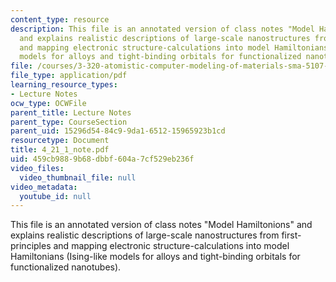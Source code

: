 ```yaml
---
content_type: resource
description: This file is an annotated version of class notes "Model Hamiltonions"
  and explains realistic descriptions of large-scale nanostructures from first-principles
  and mapping electronic structure-calculations into model Hamiltonians (Ising-like
  models for alloys and tight-binding orbitals for functionalized nanotubes).
file: /courses/3-320-atomistic-computer-modeling-of-materials-sma-5107-spring-2005/459cb9889b68dbbf604a7cf529eb236f_4_21_1_note.pdf
file_type: application/pdf
learning_resource_types:
- Lecture Notes
ocw_type: OCWFile
parent_title: Lecture Notes
parent_type: CourseSection
parent_uid: 15296d54-84c9-9da1-6512-15965923b1cd
resourcetype: Document
title: 4_21_1_note.pdf
uid: 459cb988-9b68-dbbf-604a-7cf529eb236f
video_files:
  video_thumbnail_file: null
video_metadata:
  youtube_id: null
---
```

This file is an annotated version of class notes "Model Hamiltonions" and explains realistic descriptions of large-scale nanostructures from first-principles and mapping electronic structure-calculations into model Hamiltonians (Ising-like models for alloys and tight-binding orbitals for functionalized nanotubes).